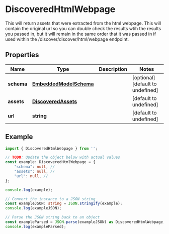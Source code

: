 
# DiscoveredHtmlWebpage

This will return assets that were extracted from the html webpage. This will contain the original url so you can double check the results wtih the results you passed in, but it will remain in the same order that it was passed in if used within the /discover/discover/html/webpage endpoint.

## Properties

Name | Type | Description | Notes
------------ | ------------- | ------------- | -------------
**schema** | [**EmbeddedModelSchema**](EmbeddedModelSchema) |  | [optional] [default to undefined]
**assets** | [**DiscoveredAssets**](DiscoveredAssets) |  | [default to undefined]
**url** | **string** |  | [default to undefined]

## Example

```typescript
import { DiscoveredHtmlWebpage } from '';

// TODO: Update the object below with actual values
const example: DiscoveredHtmlWebpage = {
    "schema": null, // 
    "assets": null, // 
    "url": null, // 
};

console.log(example);

// Convert the instance to a JSON string
const exampleJSON: string = JSON.stringify(example);
console.log(exampleJSON);

// Parse the JSON string back to an object
const exampleParsed = JSON.parse(exampleJSON) as DiscoveredHtmlWebpage;
console.log(exampleParsed);
```




